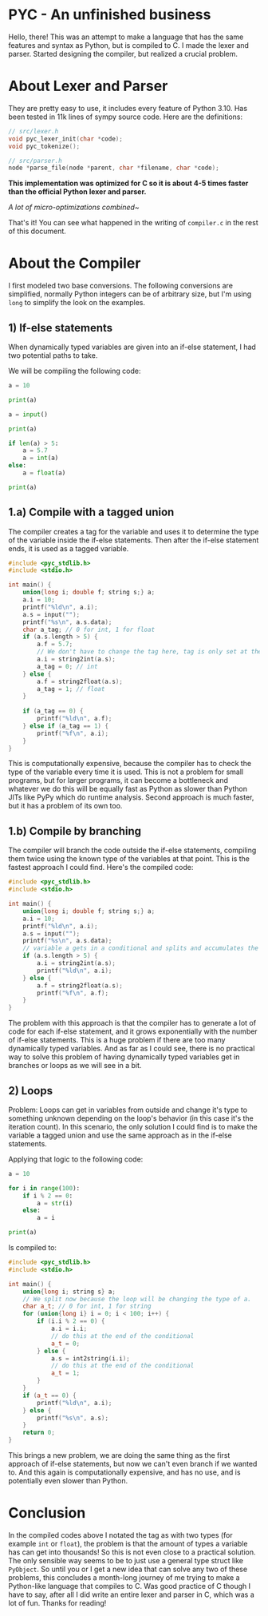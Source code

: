 # PYC - An unfinished business

Hello, there! This was an attempt to make a language that has the same features and syntax as Python, but is compiled to
C. I made the lexer and parser. Started designing the compiler, but realized a crucial problem.

# About Lexer and Parser

They are pretty easy to use, it includes every feature of Python 3.10. Has been tested in 11k lines of sympy source
code. Here are the definitions:

```c++
// src/lexer.h
void pyc_lexer_init(char *code);
void pyc_tokenize();
```

```c++
// src/parser.h
node *parse_file(node *parent, char *filename, char *code);
```

**This implementation was optimized for C so it is about 4-5 times faster than the official Python lexer and parser.**

*A lot of micro-optimizations combined~*

That's it! You can see what happened in the writing of `compiler.c` in the rest of this document.

# About the Compiler

I first modeled two base conversions. The following conversions are simplified, normally Python integers can be of
arbitrary
size, but I'm using `long` to simplify the look on the examples.

## 1) If-else statements

When dynamically typed variables are given into an if-else statement, I had two potential paths to take.

We will be compiling the following code:

```py
a = 10

print(a)

a = input()

print(a)

if len(a) > 5:
    a = 5.7
    a = int(a)
else:
    a = float(a)

print(a)
```

## 1.a) Compile with a tagged union

The compiler creates a tag for the variable and uses it to determine the type of the variable inside the if-else
statements. Then after the if-else statement ends, it is used as a tagged variable.

```c++
#include <pyc_stdlib.h>
#include <stdio.h>

int main() {
    union{long i; double f; string s;} a;
    a.i = 10;
    printf("%ld\n", a.i);
    a.s = input("");
    printf("%s\n", a.s.data);
    char a_tag; // 0 for int, 1 for float
    if (a.s.length > 5) {
        a.f = 5.7;
        // We don't have to change the tag here, tag is only set at the end.
        a.i = string2int(a.s);
        a_tag = 0; // int
    } else {
        a.f = string2float(a.s);
        a_tag = 1; // float
    }
    
    if (a_tag == 0) {
        printf("%ld\n", a.f);
    } else if (a_tag == 1) {
        printf("%f\n", a.i);
    }
}
```

This is computationally expensive, because the compiler has to check the type of the variable every time it is used.
This is not a problem for small programs, but for larger programs, it can become a bottleneck and whatever we do this
will be equally fast as Python as slower than Python JITs like PyPy which do runtime analysis. Second approach is much
faster, but it has a problem of its own too.

## 1.b) Compile by branching

The compiler will branch the code outside the if-else statements, compiling them twice using the known type of the
variables at that point. This is the fastest approach I could find. Here's the compiled code:

```c++
#include <pyc_stdlib.h>
#include <stdio.h>

int main() {
    union{long i; double f; string s;} a;
    a.i = 10;
    printf("%ld\n", a.i);
    a.s = input("");
    printf("%s\n", a.s.data);
    // variable a gets in a conditional and splits and accumulates the rest of the code. this is one way of doing this.
    if (a.s.length > 5) {
        a.i = string2int(a.s);
        printf("%ld\n", a.i);
    } else {
        a.f = string2float(a.s);
        printf("%f\n", a.f);
    }
}
```

The problem with this approach is that the compiler has to generate a lot of code for each if-else statement, and it
grows exponentially with the number of if-else statements. This is a huge problem if there are too many dynamically
typed variables. And as far as I could see, there is no practical way to solve this problem of having dynamically typed
variables get in branches or loops as we will see in a bit.

## 2) Loops

Problem: Loops can get in variables from outside and change it's type to something unknown depending on the loop's
behavior (in this case it's the iteration count). In this scenario, the only solution I could find is to make the
variable a tagged union and use the same approach as in the if-else statements.

Applying that logic to the following code:

```py
a = 10

for i in range(100):
    if i % 2 == 0:
        a = str(i)
    else:
        a = i

print(a)
```

Is compiled to:

```c++
#include <pyc_stdlib.h>
#include <stdio.h>

int main() {
    union{long i; string s} a;
    // We split now because the loop will be changing the type of a.
    char a_t; // 0 for int, 1 for string
    for (union{long i} i = 0; i < 100; i++) {
        if (i.i % 2 == 0) {
            a.i = i.i;
            // do this at the end of the conditional
            a_t = 0;
        } else {
            a.s = int2string(i.i);
            // do this at the end of the conditional
            a_t = 1;
        }
    }
    if (a_t == 0) {
        printf("%ld\n", a.i);
    } else {
        printf("%s\n", a.s);
    }
    return 0;
}
```

This brings a new problem, we are doing the same thing as the first approach of if-else statements, but now we can't
even branch if we wanted to. And this again is computationally expensive, and has no use, and is potentially even slower
than Python.

# Conclusion

In the compiled codes above I notated the tag as with two types (for example `int` or `float`), the problem is that the
amount of types a variable has can get into thousands! So this is not even close to a practical solution. The only
sensible way seems to be to just use a general type struct like `PyObject`. So until you or I get a new idea that can
solve any two of these problems, this concludes a month-long journey of me trying to make a Python-like language that
compiles to C. Was good practice of C though I have to say, after all I did write an entire lexer and parser in C, which
was a lot of fun. Thanks for reading!
